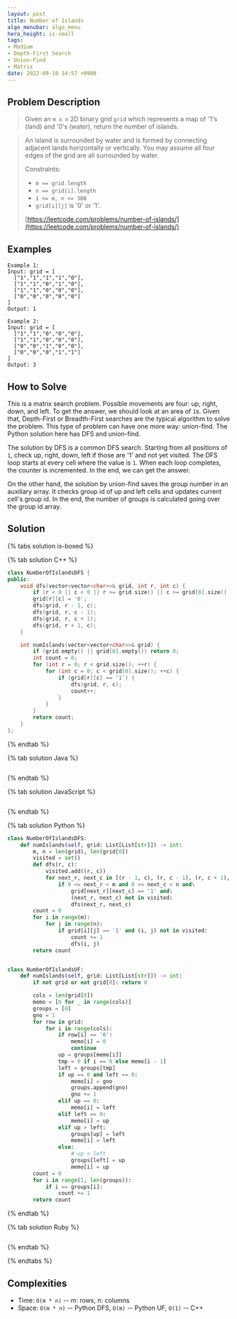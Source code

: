 ```yaml
---
layout: post
title: Number of Islands
algo_menubar: algo_menu
hero_height: is-small
tags:
- Medium
- Depth-First Search
- Union-Find
- Matrix
date: 2022-09-10 14:57 +0900
---
```


## Problem Description
> Given an `m x n` 2D binary grid `grid` which represents a map of '1's (land) and '0's (water),
> return the number of islands.

> An island is surrounded by water and is formed by connecting adjacent lands horizontally or vertically.
> You may assume all four edges of the grid are all surrounded by water.
>
> Constraints:
> - `m == grid.length`
> - `n == grid[i].length`
> - `1 <= m, n <= 300`
> - `grid[i][j]` is '0' or '1'.
>
> [https://leetcode.com/problems/number-of-islands/](https://leetcode.com/problems/number-of-islands/)

## Examples
```
Example 1:
Input: grid = [
  ["1","1","1","1","0"],
  ["1","1","0","1","0"],
  ["1","1","0","0","0"],
  ["0","0","0","0","0"]
]
Output: 1
```

```
Example 2:
Input: grid = [
  ["1","1","0","0","0"],
  ["1","1","0","0","0"],
  ["0","0","1","0","0"],
  ["0","0","0","1","1"]
]
Output: 3
```

## How to Solve
This is a matrix search problem. Possible movements are four: up, right, down, and left.
To get the answer, we should look at an area of `1`s.
Given that, Depth-First or Breadth-First searches are the typical algorithm to solve the problem.
This type of problem can have one more way: union-find.
The Python solution here has DFS and union-find.

The solution by DFS is a common DFS search.
Starting from all positions of `1`, check up, right, down, left if those are '1' and not yet visited.
The DFS loop starts at every cell where the value is `1`.
When each loop completes, the counter is incremented.
In the end, we can get the answer.

On the other hand, the solution by union-find saves the group number in an auxiliary array.
It checks group id of up and left cells and updates current cell's group id.
In the end, the number of groups is calculated going over the group id array.

## Solution

{% tabs solution is-boxed %}

{% tab solution C++ %}
```cpp
class NumberOfIslandsDFS {
public:
    void dfs(vector<vector<char>>& grid, int r, int c) {
        if (r < 0 || c < 0 || r >= grid.size() || c >= grid[0].size() || grid[r][c] == '0') return;
        grid[r][c] = '0';
        dfs(grid, r - 1, c);
        dfs(grid, r, c - 1);
        dfs(grid, r, c + 1);
        dfs(grid, r + 1, c);
    }

    int numIslands(vector<vector<char>>& grid) {
        if (grid.empty() || grid[0].empty()) return 0;
        int count = 0;
        for (int r = 0; r < grid.size(); ++r) {
            for (int c = 0; c < grid[0].size(); ++c) {
                if (grid[r][c] == '1') {
                    dfs(grid, r, c);
                    count++;
                }
            }
        }
        return count;
    }
};
```
{% endtab %}

{% tab solution Java %}
```java

```
{% endtab %}

{% tab solution JavaScript %}
```js

```
{% endtab %}

{% tab solution Python %}
```python
class NumberOfIslandsDFS:
    def numIslands(self, grid: List[List[str]]) -> int:
        m, n = len(grid), len(grid[0])
        visited = set()
        def dfs(r, c):
            visited.add((r, c))
            for next_r, next_c in [(r - 1, c), (r, c - 1), (r, c + 1), (r + 1, c)]:
                if 0 <= next_r < m and 0 <= next_c < n and\
                    grid[next_r][next_c] == '1' and\
                    (next_r, next_c) not in visited:
                    dfs(next_r, next_c)
        count = 0
        for i in range(m):
            for j in range(n):
                if grid[i][j] == '1' and (i, j) not in visited:
                    count += 1
                    dfs(i, j)
        return count


class NumberOfIslandsUF:
    def numIslands(self, grid: List[List[str]]) -> int:
        if not grid or not grid[0]: return 0

        cols = len(grid[0])
        memo = [0 for _ in range(cols)]
        groups = [0]
        gno = 1
        for row in grid:
            for i in range(cols):
                if row[i] == '0':
                    memo[i] = 0
                    continue
                up = groups[memo[i]]
                tmp = 0 if i == 0 else memo[i - 1]
                left = groups[tmp]
                if up == 0 and left == 0:
                    memo[i] = gno
                    groups.append(gno)
                    gno += 1
                elif up == 0:
                    memo[i] = left
                elif left == 0:
                    memo[i] = up
                elif up > left:
                    groups[up] = left
                    memo[i] = left
                else:
                    # up < left
                    groups[left] = up
                    memo[i] = up
        count = 0
        for i in range(1, len(groups)):
            if i == groups[i]:
                count += 1
        return count
```
{% endtab %}

{% tab solution Ruby %}
```ruby

```
{% endtab %}

{% endtabs %}


## Complexities
- Time: `O(m * n)` -- m: rows, n: columns
- Space: `O(m * n)` -- Python DFS, `O(m)` -- Python UF, `O(1)` -- C++
